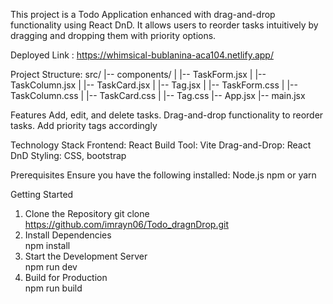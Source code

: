 This project is a Todo Application enhanced with drag-and-drop functionality using React DnD. It allows users to reorder tasks intuitively by dragging and dropping them with priority options.

Deployed Link : https://whimsical-bublanina-aca104.netlify.app/

Project Structure: 
src/
|-- components/
|   |-- TaskForm.jsx
|   |-- TaskColumn.jsx
|   |-- TaskCard.jsx
|   |-- Tag.jsx
|   |-- TaskForm.css
|   |-- TaskColumn.css
|   |-- TaskCard.css
|   |-- Tag.css
|-- App.jsx
|-- main.jsx



Features
  Add, edit, and delete tasks.
  Drag-and-drop functionality to reorder tasks.
  Add priority tags accordingly

Technology Stack
  Frontend: React
  Build Tool: Vite
  Drag-and-Drop: React DnD
  Styling: CSS, bootstrap

Prerequisites
  Ensure you have the following installed:
    Node.js
    npm or yarn
  
Getting Started
  1. Clone the Repository
    git clone https://github.com/imrayn06/Todo_dragnDrop.git
  2. Install Dependencies  
    npm install  
  3. Start the Development Server  
    npm run dev  
  4. Build for Production  
    npm run build



